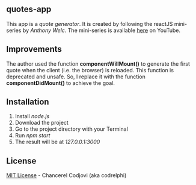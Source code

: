 
## quotes-app

This app is a *quote generator*. It is created by following the reactJS mini-series by *Anthony Welc*. The mini-series is available [here](https://www.youtube.com/watch?v=CpYRr_t4AFc&list=PLHSUbP5y6J0VXXLj9fUZTc0oAvgcgoSsz) on YouTube.

## Improvements

The author used the function **componentWillMount()** to generate the first quote when the client (i.e. the browser) is reloaded. This function is deprecated and unsafe. So, I replace it with the function **componentDidMount()** to achieve the goal.



## Installation

1. Install *node.js*
2. Download the project
3. Go to the project directory with your Terminal
4. Run *npm start*
5. The result will be at *127.0.0.1:3000*

## License
[MIT License](https://github.com/codrelphi/reactjsApps/blob/master/LICENSE) - Chancerel Codjovi (aka codrelphi)
